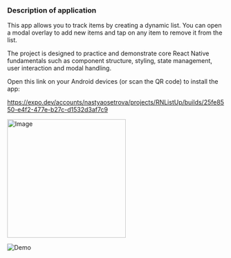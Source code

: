 ### Description of application

This app allows you to track items by creating a dynamic list. You can open a modal overlay to add new items and tap on any item to remove it from the list.

The project is designed to practice and demonstrate core React Native fundamentals such as component structure, styling, state management, user interaction and modal handling.

Open this link on your Android devices (or scan the QR code) to install the app:

https://expo.dev/accounts/nastyaosetrova/projects/RNListUp/builds/25fe8550-e4f2-477e-b27c-d1532d3af7c9

<img width="274" height="274" alt="Image" src="https://github.com/user-attachments/assets/7ee60412-ed0f-4ff3-a851-9def5b6ca583" />

![Demo](./assets/demoReadme/RNListUp.gif)
